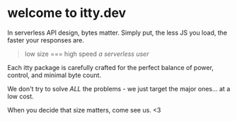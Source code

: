 # welcome to <span class="accent">itty</span>.dev

In serverless API design, bytes matter.
Simply put, the less JS you load, the faster your responses are.


<!-- <section class="hero">
  low size = high speed
</section> -->


<!-- > Itty libraries do powerful things, using fewer bytes. <cite>probably someone</cite> -->
> low size === high speed <cite>a serverless user</cite>

Each itty package is carefully crafted for the perfect balance of power, control, and minimal byte count.

We don't try to solve *ALL* the problems - we just target the major ones... at a low cost.

When you decide that size matters, come see us. <3
